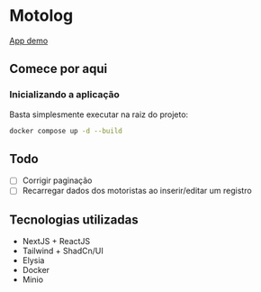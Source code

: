 # Motolog

[App demo](https://github.com/user-attachments/assets/bbe75611-d6ab-473e-a8d0-a3f254174b10)

## Comece por aqui

### Inicializando a aplicação

Basta simplesmente executar na raiz do projeto:
```sh
docker compose up -d --build
```

## Todo
- [ ] Corrigir paginação
- [ ] Recarregar dados dos motoristas ao inserir/editar um registro

## Tecnologias utilizadas

- NextJS + ReactJS
- Tailwind + ShadCn/UI
- Elysia
- Docker
- Minio
